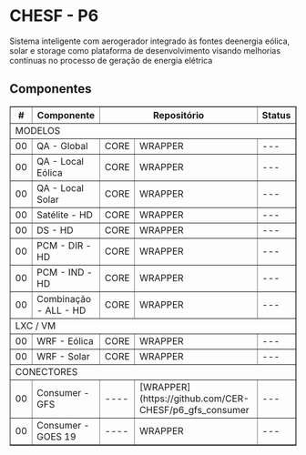 # CHESF - P6

Sistema inteligente com aerogerador integrado às fontes deenergia eólica, solar e storage como plataforma de desenvolvimento visando melhorias contínuas no processo de geração de energia elétrica

## Componentes

<table border="1" cellspacing="0" cellpadding="5">
  <thead>
    <tr>
      <th >#</th>
      <th >Componente</th>
      <th colspan="2">Repositório</th>
      <th >Status</th>
    </tr>
  </thead>
  <tbody>
    <tr>
      <td colspan="5">MODELOS</td>
    </tr>
    <tr>
      <td>00</td><td>QA - Global</td><td>CORE</td><td>WRAPPER</td><td>---</td>
    </tr>
    <tr>
      <td>00</td><td>QA - Local Eólica</td><td>CORE</td><td>WRAPPER</td><td>---</td>
    </tr>
    <tr>
      <td>00</td><td>QA - Local Solar</td><td>CORE</td><td>WRAPPER</td><td>---</td>
    </tr>
    <tr>
      <td>00</td><td>Satélite - HD</td><td>CORE</td><td>WRAPPER</td><td>---</td>
    </tr>
    <tr>
      <td>00</td><td>DS - HD</td><td>CORE</td><td>WRAPPER</td><td>---</td>
    </tr>
    <tr>
      <td>00</td><td>PCM - DIR - HD</td><td>CORE</td><td>WRAPPER</td><td>---</td>
    </tr>
    <tr>
      <td>00</td><td>PCM - IND - HD</td><td>CORE</td><td>WRAPPER</td><td>---</td>
    </tr>
    <tr>
      <td>00</td><td>Combinação - ALL - HD</td><td>CORE</td><td>WRAPPER</td><td>---</td>
    </tr>
    <tr>
      <td colspan="5">LXC / VM</td>
    </tr>
    <tr>
      <td>00</td><td>WRF - Eólica</td><td>CORE</td><td>WRAPPER</td><td>---</td>
    </tr>
    <tr>
      <td>00</td><td>WRF - Solar</td><td>CORE</td><td>WRAPPER</td><td>---</td>
    </tr>
    <tr>
      <td colspan="5">CONECTORES</td>
    </tr>
    <tr>
      <td>00</td><td>Consumer - GFS</td><td>----</td><td>[WRAPPER](https://github.com/CER-CHESF/p6_gfs_consumer</td><td>---</td>
    </tr>
    <tr>
      <td>00</td><td>Consumer - GOES 19</td><td>----</td><td>WRAPPER</td><td>---</td>
    </tr>
  </tbody>
</table>
